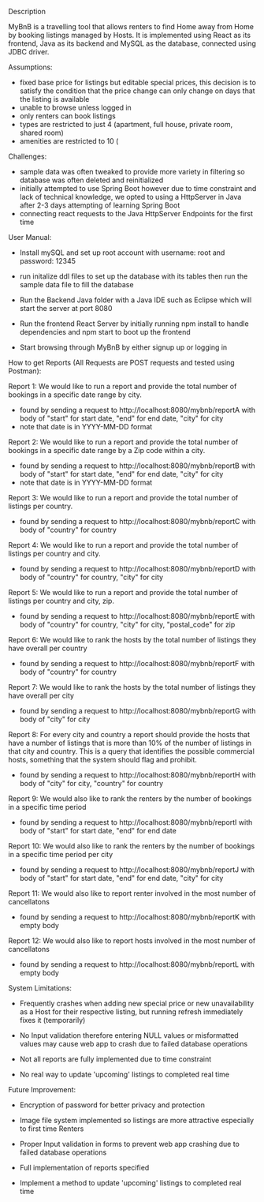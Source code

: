 Description

MyBnB is a travelling tool that allows renters to find Home away from Home by booking listings managed by Hosts.
It is implemented using React as its frontend, Java as its backend and MySQL as the database, connected using JDBC driver.


Assumptions:
- fixed base price for listings but editable special prices, this decision is to satisfy the condition that the price change can only change on days that the listing is available
- unable to browse unless logged in
- only renters can book listings
- types are restricted to just 4 (apartment, full house, private room, shared room)
- amenities are restricted to 10 (

Challenges:
- sample data was often tweaked to provide more variety in filtering so database was often deleted and reinitialized
- initially attempted to use Spring Boot however due to time constraint and lack of technical knowledge, we opted to using a HttpServer in Java after 2-3 days attempting of learning Spring Boot
- connecting react requests to the Java HttpServer Endpoints for the first time


User Manual:

- Install mySQL and set up root account with username: root and password: 12345

- run initalize ddl files to set up the database with its tables then run the sample data file to fill the database

- Run the Backend Java folder with a Java IDE such as Eclipse which will start the server at port 8080

- Run the frontend React Server by initially running npm install to handle dependencies and npm start to boot up the frontend

- Start browsing through MyBnB by either signup up or logging in



How to get Reports (All Requests are POST requests and tested using Postman):

Report 1: We would like to run a report and provide the total number of bookings in a specific date range by city. 
- found by sending a request to http://localhost:8080/mybnb/reportA with body of "start" for start date, "end" for end date, "city" for city
- note that date is in YYYY-MM-DD format

Report 2: We would like to run a report and provide the total number of bookings in a specific date range by a Zip code within a city. 
- found by sending a request to http://localhost:8080/mybnb/reportB with body of "start" for start date, "end" for end date, "city" for city
- note that date is in YYYY-MM-DD format

Report 3: We would like to run a report and provide the total number of listings per country. 
- found by sending a request to http://localhost:8080/mybnb/reportC with body of "country" for country

Report 4: We would like to run a report and provide the total number of listings per country and city. 
- found by sending a request to http://localhost:8080/mybnb/reportD with body of "country" for country, "city" for city

Report 5: We would like to run a report and provide the total number of listings per country and city, zip. 
- found by sending a request to http://localhost:8080/mybnb/reportE with body of "country" for country, "city" for city, "postal_code" for zip

Report 6: We would like to rank the hosts by the total number of listings they have overall per country 
- found by sending a request to http://localhost:8080/mybnb/reportF with body of "country" for country

Report 7: We would like to rank the hosts by the total number of listings they have overall per city 
- found by sending a request to http://localhost:8080/mybnb/reportG with body of "city" for city

Report 8: For every city and country a report should provide the hosts that have a
number of listings that is more than 10% of the number of listings in that
city and country. This is a query that identifies the possible commercial
hosts, something that the system should flag and prohibit.
- found by sending a request to http://localhost:8080/mybnb/reportH with body of "city" for city, "country" for country


Report 9: We would also like to rank the renters by the number of bookings in a specific time period 
- found by sending a request to http://localhost:8080/mybnb/reportI with body of "start" for start date, "end" for end date


Report 10: We would also like to rank the renters by the number of bookings in a specific time period per city
- found by sending a request to http://localhost:8080/mybnb/reportJ with body of "start" for start date, "end" for end date, "city" for city

Report 11: We would also like to report renter involved in the most number of cancellatons
- found by sending a request to http://localhost:8080/mybnb/reportK with empty body

Report 12: We would also like to report hosts involved in the most number of cancellatons
- found by sending a request to http://localhost:8080/mybnb/reportL with empty body

System Limitations:

- Frequently crashes when adding new special price or new unavailability as a Host for their respective listing, but running refresh immediately fixes it (temporarily)

- No Input validation therefore entering NULL values or misformatted values may cause web app to crash due to failed database operations

- Not all reports are fully implemented due to time constraint

- No real way to update 'upcoming' listings to completed real time



Future Improvement:

- Encryption of password for better privacy and protection

- Image file system implemented so listings are more attractive especially to first time Renters

- Proper Input validation in forms to prevent web app crashing due to failed database operations

- Full implementation of reports specified

- Implement a method to update 'upcoming' listings to completed real time
